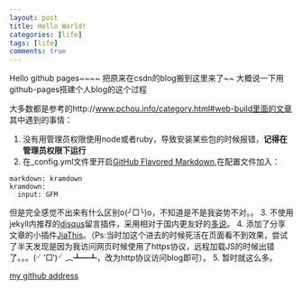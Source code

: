 ```yaml
---
layout: post
title: Hello World!
categories: [life]
tags: [life]
comments: true
---
```


Hello github pages~~~~
把原来在csdn的blog搬到这里来了~~
大概说一下用github-pages搭建个人blog的这个过程

大多数都是参考的http://www.pchou.info/category.html#web-build里面的文章
其中遇到的事情：

1. 没有用管理员权限使用node或者ruby，导致安装某些包的时候报错，**记得在管理员权限下运行**
2. 在_config.yml文件里开启[GitHub Flavored Markdown](https://help.github.com/articles/github-flavored-markdown),在配置文件加入：
```
markdown: kramdown
kramdown:
  input: GFM
```
但是完全感觉不出来有什么区别o(╯□╰)o，不知道是不是我姿势不对。。
3. 不使用jekyll内推荐的[disqus](https://disqus.com/home/welcome/)留言插件，采用相对于国内更友好的[多说](http://duoshuo.com/)。
4. 添加了分享文章的小插件[JiaThis](http://www.jiathis.com/)。（Ps:当时加这个进去的时候死活在页面看不到效果，尝试了半天发现是因为我访问网页时候使用了https协议，远程加载JS的时候出错了。。。(╯‵□′)╯︵┻━┻，改为http协议访问blog即可）。
5. 暂时就这么多。

<a class="btn btn-default" href="https://github.com/Yuliang-Lee">my github address</a>
